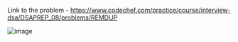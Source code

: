 Link to the problem - https://www.codechef.com/practice/course/interview-dsa/DSAPREP_08/problems/REMDUP


![image](https://github.com/Haleshot/Competitive-Programming/assets/57552973/ed4da250-34d6-4b59-9c2b-4793d226e0a8)
